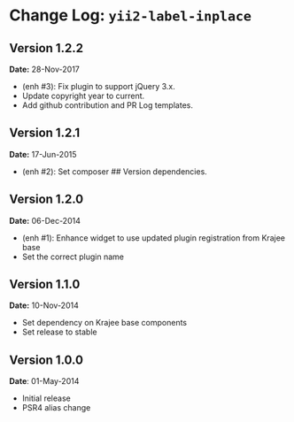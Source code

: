 Change Log: `yii2-label-inplace`
================================

## Version 1.2.2

**Date:** 28-Nov-2017

- (enh #3): Fix plugin to support jQuery 3.x.
- Update copyright year to current.
- Add github contribution and PR Log templates.

## Version 1.2.1

**Date:** 17-Jun-2015

- (enh #2): Set composer ## Version dependencies.

## Version 1.2.0

**Date:** 06-Dec-2014

- (enh #1): Enhance widget to use updated plugin registration from Krajee base
- Set the correct plugin name

## Version 1.1.0

**Date:** 10-Nov-2014

- Set dependency on Krajee base components
- Set release to stable

## Version 1.0.0

**Date**: 01-May-2014

- Initial release
- PSR4 alias change